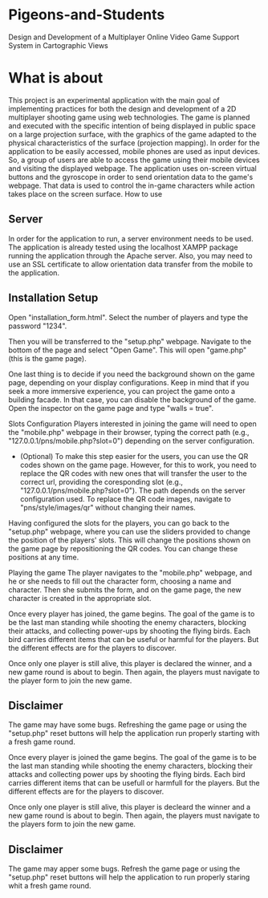 # Pigeons-and-Students
Design and Development of a Multiplayer Online Video Game Support System in Cartographic Views
# What is about
This project is an experimental application with the main goal of implementing practices for both the design and development of a 2D multiplayer shooting game using web technologies. The game is planned and executed with the specific intention of being displayed in public space on a large projection surface, with the graphics of the game adapted to the physical characteristics of the surface (projection mapping). In order for the application to be easily accessed, mobile phones are used as input devices. So, a group of users are able to access the game using their mobile devices and visiting the displayed webpage. The application uses on-screen virtual buttons and the gyroscope in order to send orientation data to the game's webpage. That data is used to control the in-game characters while action takes place on the screen surface.
How to use

## Server
In order for the application to run, a server environment needs to be used. The application is already tested using the localhost XAMPP package running the application through the Apache server. Also, you may need to use an SSL certificate to allow orientation data transfer from the mobile to the application.

## Installation Setup
Open "installation_form.html". Select the number of players and type the password "1234".

Then you will be transferred to the "setup.php" webpage. Navigate to the bottom of the page and select "Open Game". This will open "game.php" (this is the game page).

One last thing is to decide if you need the background shown on the game page, depending on your display configurations. Keep in mind that if you seek a more immersive experience, you can project the game onto a building facade. In that case, you can disable the background of the game. Open the inspector on the game page and type "walls = true".

Slots Configuration
Players interested in joining the game will need to open the "mobile.php" webpage in their browser, typing the correct path (e.g., "127.0.0.1/pns/mobile.php?slot=0") depending on the server configuration.

- (Optional) To make this step easier for the users, you can use the QR codes shown on the game page. However, for this to work, you need to replace the QR codes with new ones that will transfer the user to the correct url, providing the coresponding slot (e.g., "127.0.0.1/pns/mobile.php?slot=0"). The path depends on the server configuration used.
To replace the QR code images, navigate to "pns/style/images/qr" without changing their names.

Having configured the slots for the players, you can go back to the "setup.php" webpage, where you can use the sliders provided to change the position of the players' slots. This will change the positions shown on the game page by repositioning the QR codes. You can change these positions at any time.

Playing the game
The player navigates to the "mobile.php" webpage, and he or she needs to fill out the character form, choosing a name and character. Then she submits the form, and on the game page, the new character is created in the appropriate slot.

Once every player has joined, the game begins. The goal of the game is to be the last man standing while shooting the enemy characters, blocking their attacks, and collecting power-ups by shooting the flying birds. Each bird carries different items that can be useful or harmful for the players. But the different effects are for the players to discover.

Once only one player is still alive, this player is declared the winner, and a new game round is about to begin. Then again, the players must navigate to the player form to join the new game.

## Disclaimer
The game may have some bugs. Refreshing the game page or using the "setup.php" reset buttons will help the application run properly starting with a fresh game round.

Once every player is joined the game begins. The goal of the game is to be the last man standing while shooting the enemy characters, blocking their attacks and collecting power ups by shooting the flying birds. Each bird carries different items that can be usefull or harmfull for the players. But the different effects are for the players to discover.  

Once only one player is still alive, this player is decleard the winner and a new game round is about to begin. Then again, the players must navigate to the players form to join the new game.

## Disclaimer
The game may apper some bugs. Refresh the game page or using the "setup.php" reset buttons will help the application to run properly staring whit a fresh game round. 
